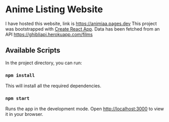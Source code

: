 # Anime Listing Website 

I have hosted this website, link is https://animiaa.pages.dev
This project was bootstrapped with [Create React App](https://github.com/facebook/create-react-app).
Data has been fetched from an API https://ghibliapi.herokuapp.com/films

## Available Scripts

In the project directory, you can run:

### `npm install`

This will install all the required dependencies.

### `npm start`

Runs the app in the development mode.
Open [http://localhost:3000](http://localhost:3000) to view it in your browser.

